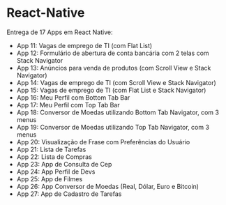 # React-Native

Entrega de 17 Apps em React Native:
- App 11: Vagas de emprego de TI (com Flat List)
- App 12: Formulário de abertura de conta bancária com 2 telas com Stack Navigator
- App 13: Anúncios para venda de produtos (com Scroll View e Stack Navigator)
- App 14: Vagas de emprego de TI (com Scroll View e Stack Navigator)
- App 15: Vagas de emprego de TI (com Flat List e Stack Navigator)
- App 16: Meu Perfil com Bottom Tab Bar
- App 17: Meu Perfil com Top Tab Bar
- App 18: Conversor de Moedas utilizando Bottom Tab Navigator, com 3 menus
- App 19: Conversor de Moedas utilizando Top Tab Navigator, com 3 menus
- App 20: Visualização de Frase com Preferências do Usuário
- App 21: Lista de Tarefas
- App 22: Lista de Compras
- App 23: App de Consulta de Cep
- App 24: App Perfil de Devs
- App 25: App de Filmes
- App 26: App Conversor de Moedas (Real, Dólar, Euro e Bitcoin)
- App 27: App de Cadastro de Tarefas
